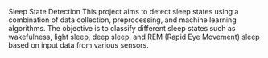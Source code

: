 Sleep State Detection
This project aims to detect sleep states using a combination of data collection, preprocessing, and machine learning algorithms. The objective is to classify different sleep states such as wakefulness, light sleep, deep sleep, and REM (Rapid Eye Movement) sleep based on input data from various sensors.
